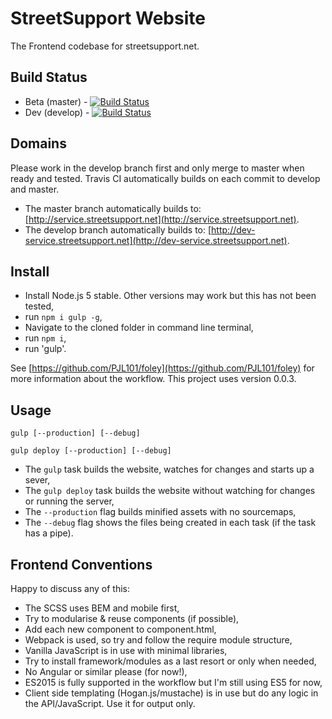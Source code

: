# StreetSupport Website

The Frontend codebase for streetsupport.net.

## Build Status

* Beta (master) - [![Build Status](https://travis-ci.org/StreetSupport/streetsupport-admin.svg?branch=master)](https://travis-ci.org/StreetSupport/streetsupport-admin)
* Dev (develop) - [![Build Status](https://travis-ci.org/StreetSupport/streetsupport-admin.svg?branch=develop)](https://travis-ci.org/StreetSupport/streetsupport-admin)

## Domains

Please work in the develop branch first and only merge to master when ready and tested. Travis CI automatically builds on each commit to develop and master.

* The master branch automatically builds to: [http://service.streetsupport.net](http://service.streetsupport.net).
* The develop branch automatically builds to: [http://dev-service.streetsupport.net](http://dev-service.streetsupport.net).

## Install

* Install Node.js 5 stable. Other versions may work but this has not been tested,
* run `npm i gulp -g`,
* Navigate to the cloned folder in command line terminal,
* run `npm i`,
* run 'gulp'.

See [https://github.com/PJL101/foley](https://github.com/PJL101/foley) for more information about the workflow. This project uses version 0.0.3.

## Usage

`gulp [--production] [--debug]`

`gulp deploy [--production] [--debug]`

* The `gulp` task builds the website, watches for changes and starts up a sever,
* The `gulp deploy` task builds the website without watching for changes or running the server,
* The `--production` flag builds minified assets with no sourcemaps,
* The `--debug` flag shows the files being created in each task (if the task has a pipe).

## Frontend Conventions

Happy to discuss any of this:

* The SCSS uses BEM and mobile first,
* Try to modularise & reuse components (if possible),
* Add each new component to component.html,
* Webpack is used, so try and follow the require module structure,
* Vanilla JavaScript is in use with minimal libraries,
* Try to install framework/modules as a last resort or only when needed,
* No Angular or similar please (for now!),
* ES2015 is fully supported in the workflow but I'm still using ES5 for now,
* Client side templating (Hogan.js/mustache) is in use but do any logic in the API/JavaScript. Use it for output only.
